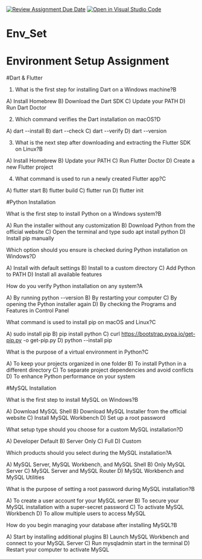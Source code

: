 [![Review Assignment Due Date](https://classroom.github.com/assets/deadline-readme-button-22041afd0340ce965d47ae6ef1cefeee28c7c493a6346c4f15d667ab976d596c.svg)](https://classroom.github.com/a/vnsr1XuU)
[![Open in Visual Studio Code](https://classroom.github.com/assets/open-in-vscode-2e0aaae1b6195c2367325f4f02e2d04e9abb55f0b24a779b69b11b9e10269abc.svg)](https://classroom.github.com/online_ide?assignment_repo_id=15628534&assignment_repo_type=AssignmentRepo)
# Env_Set

# Environment Setup Assignment

#Dart & Flutter

1. What is the first step for installing Dart on a Windows machine?B

A) Install Homebrew
B) Download the Dart SDK
C) Update your PATH
D) Run Dart Doctor


2. Which command verifies the Dart installation on macOS?D

A) dart --install
B) dart --check
C) dart --verify
D) dart --version


3. What is the next step after downloading and extracting the Flutter SDK on Linux?B

A) Install Homebrew
B) Update your PATH
C) Run Flutter Doctor
D) Create a new Flutter project


4. What command is used to run a newly created Flutter app?C

A) flutter start
B) flutter build
C) flutter run
D) flutter init


#Python Installation

What is the first step to install Python on a Windows system?B

A) Run the installer without any customization
B) Download Python from the official website
C) Open the terminal and type sudo apt install python
D) Install pip manually

Which option should you ensure is checked during Python installation on Windows?D

A) Install with default settings
B) Install to a custom directory
C) Add Python to PATH
D) Install all available features

How do you verify Python installation on any system?A

A) By running python --version
B) By restarting your computer
C) By opening the Python installer again
D) By checking the Programs and Features in Control Panel

What command is used to install pip on macOS and Linux?C

A) sudo install pip
B) pip install python
C) curl https://bootstrap.pypa.io/get-pip.py -o get-pip.py
D) python --install pip

What is the purpose of a virtual environment in Python?C

A) To keep your projects organized in one folder
B) To install Python in a different directory
C) To separate project dependencies and avoid conflicts
D) To enhance Python performance on your system

#MySQL Installation

What is the first step to install MySQL on Windows?B

A) Download MySQL Shell
B) Download MySQL Installer from the official website
C) Install MySQL Workbench
D) Set up a root password

What setup type should you choose for a custom MySQL installation?D

A) Developer Default
B) Server Only
C) Full
D) Custom

Which products should you select during the MySQL installation?A

A) MySQL Server, MySQL Workbench, and MySQL Shell
B) Only MySQL Server
C) MySQL Server and MySQL Router
D) MySQL Workbench and MySQL Utilities

What is the purpose of setting a root password during MySQL installation?B

A) To create a user account for your MySQL server
B) To secure your MySQL installation with a super-secret password
C) To activate MySQL Workbench
D) To allow multiple users to access MySQL

How do you begin managing your database after installing MySQL?B

A) Start by installing additional plugins
B) Launch MySQL Workbench and connect to your MySQL Server
C) Run mysqladmin start in the terminal
D) Restart your computer to activate MySQL
